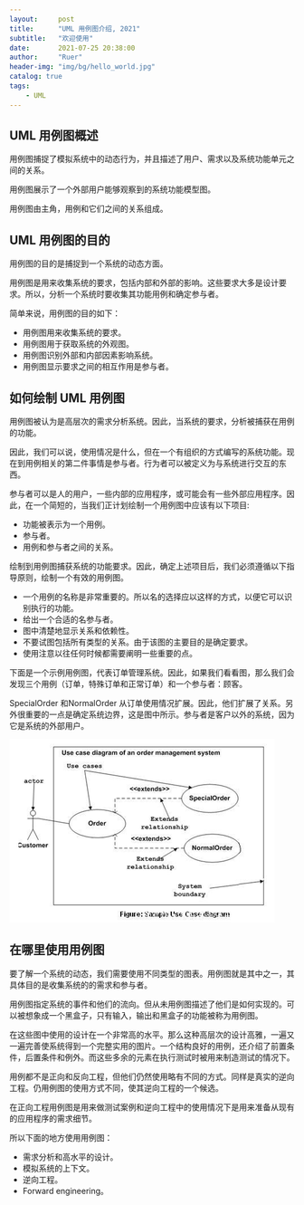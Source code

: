 ```yaml
---
layout:     post
title:      "UML 用例图介绍, 2021"
subtitle:   "欢迎使用"
date:       2021-07-25 20:38:00
author:     "Ruer"
header-img: "img/bg/hello_world.jpg"
catalog: true
tags:
    - UML
---
```


## UML 用例图概述

用例图捕捉了模拟系统中的动态行为，并且描述了用户、需求以及系统功能单元之间的关系。

用例图展示了一个外部用户能够观察到的系统功能模型图。

用例图由主角，用例和它们之间的关系组成。

## UML 用例图的目的

用例图的目的是捕捉到一个系统的动态方面。

用例图是用来收集系统的要求，包括内部和外部的影响。这些要求大多是设计要求。所以，分析一个系统时要收集其功能用例和确定参与者。

简单来说，用例图的目的如下：

* 用例图用来收集系统的要求。
* 用例图用于获取系统的外观图。
* 用例图识别外部和内部因素影响系统。
* 用例图显示要求之间的相互作用是参与者。

## 如何绘制 UML 用例图

用例图被认为是高层次的需求分析系统。因此，当系统的要求，分析被捕获在用例的功能。

因此，我们可以说，使用情况是什么，但在一个有组织的方式编写的系统功能。现在到用例相关的第二件事情是参与者。行为者可以被定义为与系统进行交互的东西。

参与者可以是人的用户，一些内部的应用程序，或可能会有一些外部应用程序。因此，在一个简短的，当我们正计划绘制一个用例图中应该有以下项目:

* 功能被表示为一个用例。
* 参与者。
* 用例和参与者之间的关系。

绘制到用例图捕获系统的功能要求。因此，确定上述项目后，我们必须遵循以下指导原则，绘制一个有效的用例图。

* 一个用例的名称是非常重要的。所以名的选择应以这样的方式，以便它可以识别执行的功能。
* 给出一个合适的名参与者。
* 图中清楚地显示关系和依赖性。
* 不要试图包括所有类型的关系。由于该图的主要目的是确定要求。
* 使用注意以往任何时候都需要阐明一些重要的点。

下面是一个示例用例图，代表订单管理系统。因此，如果我们看看图，那么我们会发现三个用例（订单，特殊订单和正常订单）和一个参与者：顾客。

SpecialOrder 和NormalOrder 从订单使用情况扩展。因此，他们扩展了关系。另外很重要的一点是确定系统边界，这是图中所示。参与者是客户以外的系统，因为它是系统的外部用户。

![1](/img/UML/如何画用例图.png)

## 在哪里使用用例图

要了解一个系统的动态，我们需要使用不同类型的图表。用例图就是其中之一，其具体目的是收集系统的的需求和参与者。

用例图指定系统的事件和他们的流向。但从未用例图描述了他们是如何实现的。可以被想象成一个黑盒子，只有输入，输出和黑盒子的功能被称为用例图。

在这些图中使用的设计在一个非常高的水平。那么这种高层次的设计高雅，一遍又一遍完善使系统得到一个完整实用的图片。一个结构良好的用例，还介绍了前置条件，后置条件和例外。而这些多余的元素在执行测试时被用来制造测试的情况下。

用例都不是正向和反向工程，但他们仍然使用略有不同的方式。同样是真实的逆向工程。仍用例图的使用方式不同，使其逆向工程的一个候选。

在正向工程用例图是用来做测试案例和逆向工程中的使用情况下是用来准备从现有的应用程序的需求细节。

所以下面的地方使用用例图：

* 需求分析和高水平的设计。
* 模拟系统的上下文。
* 逆向工程。
* Forward engineering。
